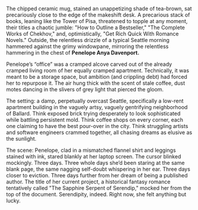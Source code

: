 The chipped ceramic mug, stained an unappetizing shade of tea-brown, sat precariously close to the edge of the makeshift desk. A precarious stack of books, leaning like the Tower of Pisa, threatened to topple at any moment, their titles a chaotic jumble: "How to Outline a Bestseller," "The Complete Works of Chekhov," and, optimistically, "Get Rich Quick With Romance Novels." Outside, the relentless drizzle of a typical Seattle morning hammered against the grimy windowpane, mirroring the relentless hammering in the chest of **Penelope Anya Davenport.**

Penelope’s “office” was a cramped alcove carved out of the already cramped living room of her equally cramped apartment. Technically, it was meant to be a storage space, but ambition (and crippling debt) had forced her to repurpose it. The air hung thick with the scent of stale coffee, dust motes dancing in the slivers of grey light that pierced the gloom.

The setting: a damp, perpetually overcast Seattle, specifically a low-rent apartment building in the vaguely artsy, vaguely gentrifying neighborhood of Ballard. Think exposed brick trying desperately to look sophisticated while battling persistent mold. Think coffee shops on every corner, each one claiming to have the best pour-over in the city. Think struggling artists and software engineers crammed together, all chasing dreams as elusive as the sunlight.

The scene: Penelope, clad in a mismatched flannel shirt and leggings stained with ink, stared blankly at her laptop screen. The cursor blinked mockingly. Three days. Three whole days she’d been staring at the same blank page, the same nagging self-doubt whispering in her ear. Three days closer to eviction. Three days further from her dream of being a published author. The title of her current project, a historical fantasy romance tentatively called "The Sapphire Serpent of Serendip," mocked her from the top of the document. Serendipity, indeed. Right now, she felt anything but lucky.
